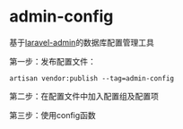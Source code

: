 admin-config
======

基于[laravel-admin](https://github.com/z-song/laravel-admin)的数据库配置管理工具

第一步：发布配置文件：
```
artisan vendor:publish --tag=admin-config
```

第二步：在配置文件中加入配置组及配置项

第三步：使用config函数
